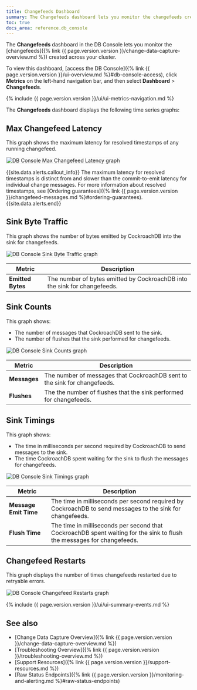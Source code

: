 ```yaml
---
title: Changefeeds Dashboard
summary: The Changefeeds dashboard lets you monitor the changefeeds created across your cluster.
toc: true
docs_area: reference.db_console
---
```


The **Changefeeds** dashboard in the DB Console lets you monitor the [changefeeds]({% link {{ page.version.version }}/change-data-capture-overview.md %}) created across your cluster.

To view this dashboard, [access the DB Console]({% link {{ page.version.version }}/ui-overview.md %}#db-console-access), click **Metrics** on the left-hand navigation bar, and then select **Dashboard** > **Changefeeds**.

{% include {{ page.version.version }}/ui/ui-metrics-navigation.md %}

The **Changefeeds** dashboard displays the following time series graphs:

## Max Changefeed Latency

This graph shows the maximum latency for resolved timestamps of any running changefeed.

<img src="{{ 'images/v23.1/ui_max_changefeed.png' | relative_url }}" alt="DB Console Max Changefeed Latency graph" style="border:1px solid #eee;max-width:100%" />

{{site.data.alerts.callout_info}}
The maximum latency for resolved timestamps is distinct from and slower than the commit-to-emit latency for individual change messages. For more information about resolved timestamps, see [Ordering guarantees]({% link {{ page.version.version }}/changefeed-messages.md %}#ordering-guarantees).
{{site.data.alerts.end}}

## Sink Byte Traffic

This graph shows the number of bytes emitted by CockroachDB into the sink for changefeeds.

<img src="{{ 'images/v23.1/ui_sink_byte_traffic.png' | relative_url }}" alt="DB Console Sink Byte Traffic graph" style="border:1px solid #eee;max-width:100%" />

Metric | Description
--------|----
**Emitted Bytes** | The number of bytes emitted by CockroachDB into the sink for changefeeds.

## Sink Counts

This graph shows:

- The number of messages that CockroachDB sent to the sink.
- The number of flushes that the sink performed for changefeeds.

<img src="{{ 'images/v23.1/ui_sink_counts.png' | relative_url }}" alt="DB Console Sink Counts graph" style="border:1px solid #eee;max-width:100%" />

Metric | Description
--------|----
**Messages** | The number of messages that CockroachDB sent to the sink for changefeeds.
**Flushes** | The the number of flushes that the sink performed for changefeeds.

## Sink Timings

This graph shows:

- The time in milliseconds per second required by CockroachDB to send messages to the sink.
- The time CockroachDB spent waiting for the sink to flush the messages for changefeeds.

<img src="{{ 'images/v23.1/ui_sink_timings.png' | relative_url }}" alt="DB Console Sink Timings graph" style="border:1px solid #eee;max-width:100%" />

Metric | Description
--------|----
**Message Emit Time** | The time in milliseconds per second required by CockroachDB to send messages to the sink for changefeeds.
**Flush Time** | The time in milliseconds per second that CockroachDB spent waiting for the sink to flush the messages for changefeeds.

## Changefeed Restarts

This graph displays the number of times changefeeds restarted due to retryable errors.

<img src="{{ 'images/v23.1/ui_changefeed_restarts.png' | relative_url }}" alt="DB Console Changefeed Restarts graph" style="border:1px solid #eee;max-width:100%" />

{% include {{ page.version.version }}/ui/ui-summary-events.md %}

## See also

- [Change Data Capture Overview]({% link {{ page.version.version }}/change-data-capture-overview.md %})
- [Troubleshooting Overview]({% link {{ page.version.version }}/troubleshooting-overview.md %})
- [Support Resources]({% link {{ page.version.version }}/support-resources.md %})
- [Raw Status Endpoints]({% link {{ page.version.version }}/monitoring-and-alerting.md %}#raw-status-endpoints)
